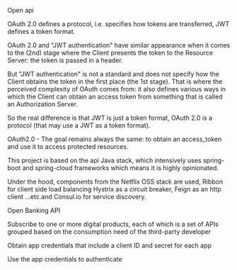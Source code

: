 Open api 

OAuth 2.0 defines a protocol, i.e. specifies how tokens are transferred, JWT defines a token format.

OAuth 2.0 and "JWT authentication" have similar appearance when it comes to the (2nd) stage where the Client presents the token to the Resource Server: the token is passed in a header.

But "JWT authentication" is not a standard and does not specify how the Client obtains the token in the first place (the 1st stage). That is where the perceived complexity of OAuth comes from: it also defines various ways in which the Client can obtain an access token from something that is called an Authorization Server.

So the real difference is that JWT is just a token format, OAuth 2.0 is a protocol (that may use a JWT as a token format).

OAuth2.0 - The goal remains always the same: to obtain an access_token and use it to access protected resources.
<!https://itnext.io/an-oauth-2-0-introduction-for-beginners-6e386b19f7a9>



This project is based on the api Java stack, which intensively uses spring-boot and spring-cloud frameworks which means it is highly opinionated.

Under the hood, components from the Netflix OSS stack are used, Ribbon for client side load balancing Hystrix as a circuit breaker, Feign as an http client ...etc.and Consul.io for service discovery.


Open Banking API

  Subscribe to one or more digital products, each of which is a set of APIs grouped based on the consumption need of the third-party developer

  Obtain app credentials that include a client ID and secret for each app

  Use the app credentials to authenticate
